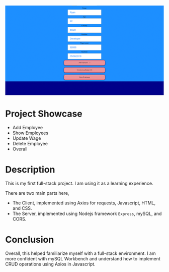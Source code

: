 ![Project Showcase](https://github.com/Hardik-S/MySQL-HelloCRUD/blob/main/Showcase.gif)
# Project Showcase
- Add Employee
- Show Employees
- Update Wage
- Delete Employee
- Overall

# Description
This is my first full-stack project. I am using it as a learning experience. 

There are two main parts here, 
 - The Client, implemented using Axios for requests, Javascript, HTML, and CSS.
 - The Server, implemented using Nodejs framework `Express`, mySQL, and CORS. 
  

# Conclusion
Overall, this helped familiarize myself with a full-stack environment. I am more confident with mySQL Workbench and understand how to implement CRUD operations using Axios in Javascript. 
